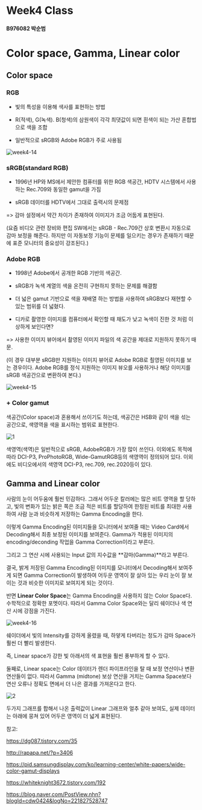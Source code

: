 # Week4 Class
#### B976082 박순범

# Color space, Gamma, Linear color


## **Color space**

### **RGB**

- 빛의 특성을 이용해 색사를 표현하는 방법

- R(적색), G(녹색). B(청색)의 삼원색이 각각 최댓값이 되면 흰색이 되는 가산 혼합법으로 색을 조합

- 일반적으로 sRGB와 Adobe RGB가 주로 사용됨

![week4-14](https://user-images.githubusercontent.com/70869138/94374485-832cf700-0147-11eb-815e-85e4b7474269.png)


### **sRGB(standard RGB)**

 - 1996년 HP와 MS에서 제안한 컴퓨터를 위한 RGB 색공간, HDTV 시스템에서 사용하는 Rec.709와 동일한 gamut을 가짐
 
 - sRGB 데이터를 HDTV에서 그대로 출력시의 문제점
 
=> 감마 설정에서 약간 차이가 존재하여 이미지가 조금 어둡게 표현된다.
 
 (요즘 비디오 관련 장비와 편집 SW에서는 sRGB - Rec.709간 상호 변환시 자동으로 감마 보정을 해준다. 하지만 이 자동보정 기능이 문제를 일으키는 경우가 존재하기 때문에 표준 모니터의 중요성이 강조된다.)
 

### **Adobe RGB**

 - 1998년 Adobe에서 공개한 RGB 기반의 색공간.
 
 - sRGB가 녹색 계열의 색을 온전히 구현하지 못하는 문제를 해결함
 
 - 더 넓은 gamut 기반으로 색을 재배열 하는 방법을 사용하여 sRGB보다 재현할 수 있는 범위를 더 넓혔다.
 
 - 디카로 촬영한 이미지를 컴퓨터에서 확인할 때 채도가 낮고 녹색이 진한 것 처럼 이상하게 보인다면?
 
=> 사용한 이미지 뷰어에서 촬영된 이미지 파일의 색 공간을 제대로 지원하지 못하기 때문.

 (이 경우 대부분 sRGB만 지원하는 이미지 뷰어로 Adobe RGB로 쵤영된 이미지를 보는 경우이다. Adobe RGB를 정식 지원하는 이미지 뷰오를 사용하거나 해당 이미지를 sRGB 색공간으로 변환하여 본다.)

![week4-15](https://user-images.githubusercontent.com/70869138/94374894-7958c300-014a-11eb-89e6-620b9f9c32da.png)



### + **Color gamut**

 색공간(Color space)과 혼용해서 쓰이기도 하는데, 색공간은 HSB와 같이 색을 섞는 공간으로, 색영역을 색을 표시하는 범위로 표현한다.
 
 ![1](https://img1.daumcdn.net/thumb/R1280x0/?scode=mtistory2&fname=http%3A%2F%2Fcfile24.uf.tistory.com%2Fimage%2F99A0684A5A682EB82E0391)
 
 색영역(색역)은 일반적으로 sRGB, AdobeRGB가 가장 많이 쓰인다. 이외에도 목적에 따라 DCI-P3, ProPhotoRGB, Wide-GamutRGB등의 색영역이 정의되어 있다. 이외에도 비디오에서의 색영역 DCI-P3, rec.709, rec.2020등이 있다.
 
 
## **Gamma and Linear color**

 사람의 눈이 어두움에 훨씬 민감하다. 그래서 어두운 칼러에는 많은 비트 영역을 할 당하고, 빛의 변화가 있는 밝은 쪽은 조금 적은 비트를 할당하여 한정된 비트를 최대한 사용하여 사람 눈과 비슷하게 저장하는 Gamma Encoding을 한다.

 이렇게 Gamma Encoding된 이미지들을 모니터에서 보여줄 때는 Video Card에서 Decoding해서 최종 보정된 이미지를 보여준다. Gamma가 적용된 이미지의 encoding/deconding 작업을 Gamma Correction이라고 부른다.

 그리고 그 연산 시에 사용되는 Input 값의 지수값을 **감마(Gamma)**라고 부른다.

 결국, 밝게 저장된 Gamma Encoding된 이미지를 모니터에서 Decoding해서 보여주게 되면 Gamma Correction이 발생하여 어두운 영역이 잘 살아 있는 우리 눈이 잘 보이는 것과 비슷한 이미지로 보여지게 되는 것이다.
 
 반면 **Linear Color Space**는 Gamma Encoding을 사용하지 않는 Color Space다. 수학적으로 정확한 포멧이다. 따라서 Gamma Color Space와는 달리 쉐이더나 색 연산 시에 강점을 가진다.
 
![week4-16](http://rapapa.net/wp/wp-content/uploads/2018/06/linearcolourspace_1.png)

 쉐이더에서 빛의 Intensity를 강하게 올렸을 때, 하얗게 타버리는 정도가 감마 Space가 훨씬 더 빨리 발생한다.

 즉, Linear space가 강한 빛 아래서의 색 표현을 훨씬 풍부하게 할 수 있다.

 둘째로, Linear space는 Color 데이터가 렌더 파이프라인을 탈 때 보정 연산이나 변환 연산들이 없다. 따라서 Gamma (midtone) 보상 연산을 거치는 Gamma Space보다 연산 오류나 정확도 면에서 더 나은 결과를 가져온다고 한다.
 
![2](http://rapapa.net/wp/wp-content/uploads/2018/06/i2eZj9U.png)

 두가지 그래프를 합해서 나온 출력값이 Linear 그래프와 얼추 같아 보여도, 실제 데이터는 아래에 뭉쳐 있어 어두은 영역이 더 넓게 표현된다.
 
 참고:
 
 https://dg087.tistory.com/35
 
 http://rapapa.net/?p=3406
 
 https://pid.samsungdisplay.com/ko/learning-center/white-papers/wide-color-gamut-displays
 
 https://whiteknight3672.tistory.com/192
 
 https://blog.naver.com/PostView.nhn?blogId=cdw0424&logNo=221827528747
